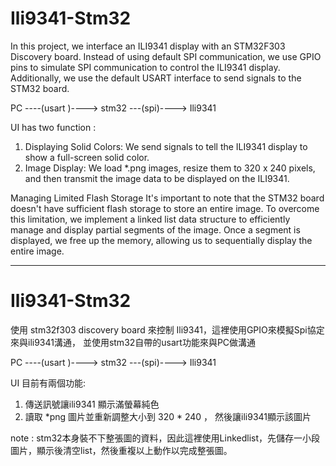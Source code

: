 # Ili9341-Stm32

In this project, we interface an ILI9341 display with an STM32F303 Discovery board. Instead of using default SPI communication, we use GPIO pins to simulate SPI communication to control the ILI9341 display. Additionally, we use the default USART interface to send signals to the STM32 board.
             
PC ----(usart )----> stm32 ---(spi)----> Ili9341

UI has two function :
1. Displaying Solid Colors: We send signals to tell the ILI9341 display to show a full-screen solid color.
2. Image Display: We load *.png images, resize them to 320 x 240 pixels, and then transmit the image data to be displayed on the ILI9341.

Managing Limited Flash Storage
It's important to note that the STM32 board doesn't have sufficient flash storage to store an entire image. To overcome this limitation, we implement a linked list data structure to efficiently manage and display partial segments of the image. Once a segment is displayed, we free up the memory, allowing us to sequentially display the entire image.

---------------------------------------------------------------------------------------------------------------------------------
# Ili9341-Stm32

使用 stm32f303 discovery board 來控制 Ili9341，這裡使用GPIO來模擬Spi協定來與ili9341溝通，
並使用stm32自帶的usart功能來與PC做溝通

PC ----(usart )----> stm32 ---(spi)----> Ili9341

UI 目前有兩個功能:
1. 傳送訊號讓ili9341 顯示滿螢幕純色
2. 讀取 *png 圖片並重新調整大小到 320 * 240 ， 然後讓ili9341顯示該圖片

note : stm32本身裝不下整張圖的資料，因此這裡使用Linkedlist，先儲存一小段圖片，顯示後清空list，然後重複以上動作以完成整張圖。
